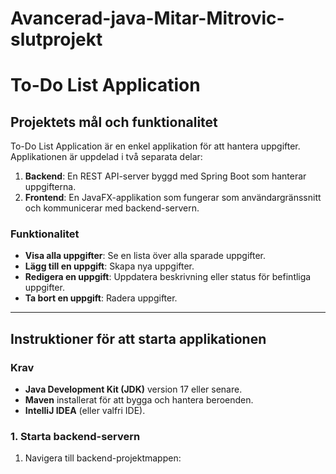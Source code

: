 # Avancerad-java-Mitar-Mitrovic-slutprojekt

# To-Do List Application

## **Projektets mål och funktionalitet**

To-Do List Application är en enkel applikation för att hantera uppgifter. Applikationen är uppdelad i två separata delar:

1. **Backend**: En REST API-server byggd med Spring Boot som hanterar uppgifterna.
2. **Frontend**: En JavaFX-applikation som fungerar som användargränssnitt och kommunicerar med backend-servern.

### **Funktionalitet**
- **Visa alla uppgifter**: Se en lista över alla sparade uppgifter.
- **Lägg till en uppgift**: Skapa nya uppgifter.
- **Redigera en uppgift**: Uppdatera beskrivning eller status för befintliga uppgifter.
- **Ta bort en uppgift**: Radera uppgifter.

---

## **Instruktioner för att starta applikationen**

### **Krav**
- **Java Development Kit (JDK)** version 17 eller senare.
- **Maven** installerat för att bygga och hantera beroenden.
- **IntelliJ IDEA** (eller valfri IDE).

### **1. Starta backend-servern**
1. Navigera till backend-projektmappen:
 

